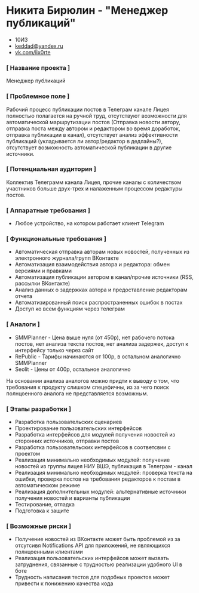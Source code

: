 # Никита Бирюлин - "Менеджер публикаций"

* 10И3
* keddad@yandex.ru
* [vk.com/lix0rte](https://vk.com/lix0rte)

### [ Название проекта ]

Менеджер публикаций

### [ Проблемное поле ]

Рабочий процесс публикации постов в Телеграм канале Лицея полностью полагается на ручной труд, отсутствуют возможности для автоматической маршрутизации постов (Отправка новости автору, отправка поста между автором и редактором во время доработок, отправка публикации в канал), отсутствует анализ эффективности публикаций (укладывается ли автор/редактор в дедлайны?), отсутствует возможность автоматической публикации в другие источники.

### [ Потенциальная аудитория ]

Коллектив Телеграмм канала Лицея, прочие каналы с количеством участников больше двух-трех и  налаженным процессом редактуры постов.

### [ Аппаратные требования ]

* Любое устройство, на котором работает клиент Telegram

### [ Функциональные требования ]

* Автоматическая отправка авторам новых новостей, полученных из электронного журнала/групп ВКонтакте
* Автоматизация взаимодействия автора и редактора: обмен версиями и правками
* Автоматизация публикации автором в канал/прочие источники (RSS, рассылки ВКонтакте)
* Анализ данных о задержках автора и предоставление редакторам отчета
* Автоматизированный поиск распространенных ошибок в постах
* Доступ ко всем функциям через телеграм

### [ Аналоги ]

* SMMPlanner - Цена выше нуля (от 450р), нет рабочего потока постов, нет анализа текста постов, нет анализа задержек, доступ к интерфейсу только через сайт
* RePublic - Тарифы начинаются от 100р, в остальном аналогично SMMPlanner
*  Seolit - Цены от 400р, остальное аналогично

На основании анализа аналогов можно придти к выводу о том, что требования к продукту слишком спецефичны, из за чего поиск полнцоенного аналога не представляется возможным.

### [ Этапы разработки ]

* Разработка пользовательских сценариев
* Проектирование пользовательских интерфейсов
* Разработка интерфейсов для модулей получения новостей из сторонних источников, отправки постов
* Разработка пользовательских интерфейсов в соответсвии с проектом
* Реализация минимально необходимых модулей: получение новостей из группы лицея НИУ ВШЭ, публикация в Телеграм - канал
* Реализация минимально необходимых модулей: проверка текста на ошибки, проверка постов на требования редакторов к постам в автоматическом режиме
* Реализация дополнительных модулей: альтернативные источники получения новостей и варианты публикации
* Тестирование, отладка
* Подготовка к защите

### [ Возможные риски ]

* Получение новостей из ВКонтакте может быть проблемой из за отсутсивя Notifications API для приложений, не являющихся полнцоенными клиентами
* Реализация пользовательских интерфейсов может вызвать затруднения, связанные с трудностью реализации удобного UI в боте
* Трудность написания тестов для подобных проектов может привести к понижению качества кода
